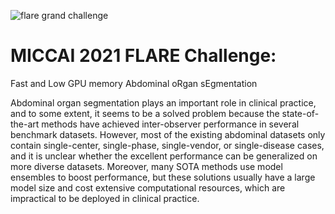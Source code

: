 ![flare grand challenge](https://flare.grand-challenge.org/) 

# MICCAI 2021 FLARE Challenge:
Fast and Low GPU memory Abdominal oRgan sEgmentation

Abdominal organ segmentation plays an important role in clinical practice, and to some extent, it seems to be a solved problem because the state-of-the-art methods have achieved inter-observer performance in several benchmark datasets. However, most of the existing abdominal datasets only contain single-center, single-phase, single-vendor, or single-disease cases, and it is unclear whether the excellent performance can be generalized on more diverse datasets. Moreover, many SOTA methods use model ensembles to boost performance, but these solutions usually have a large model size and cost extensive computational resources, which are impractical to be deployed in clinical practice.
